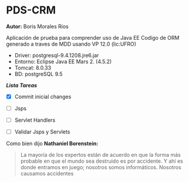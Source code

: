 # PDS-CRM
**Autor:** Boris Morales Ríos

Aplicación de prueba para comprender uso de Java EE
Codigo de ORM generado a traves de MDD usando VP 12.0 (lic:UFRO)

- Driver: postgresql-9.4.1208.jre6.jar
- Entorno: Eclipse Java EE Mars 2. (4.5.2)
- Tomcat: 8.0.33
- BD: postgreSQL 9.5

***Lista Tareas***
- [x] Commit inicial changes
- [ ] Jsps
- [ ] Servlet Handlers
- [ ] Validar Jsps y Servlets



Como bien dijo **Nathaniel Borenstein:**

> La mayoría de los expertos están de acuerdo en que la forma más probable en que el mundo sea destruido es por accidente. Y ahí es donde entramos en juego; nosotros somos informáticos. Nosotros causamos accidentes

